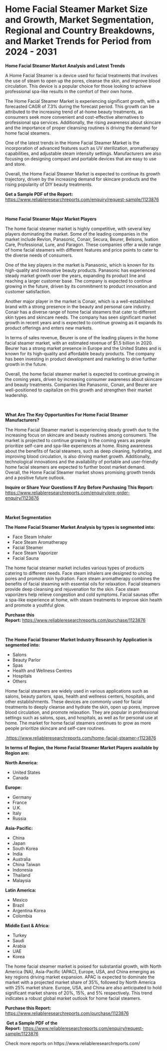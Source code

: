 <p><h1>Home Facial Steamer Market Size and Growth, Market Segmentation, Regional and Country Breakdowns, and Market Trends for Period from 2024 -  2031</h1></p><p><strong>Home Facial Steamer Market Analysis and Latest Trends</strong></p>
<p><p>A Home Facial Steamer is a device used for facial treatments that involves the use of steam to open up the pores, cleanse the skin, and improve blood circulation. This device is a popular choice for those looking to achieve professional spa-like results in the comfort of their own home.</p><p>The Home Facial Steamer Market is experiencing significant growth, with a forecasted CAGR of 7.3% during the forecast period. This growth can be attributed to the increasing trend of at-home beauty treatments, as consumers seek more convenient and cost-effective alternatives to professional spa services. Additionally, the rising awareness about skincare and the importance of proper cleansing routines is driving the demand for home facial steamers.</p><p>One of the latest trends in the Home Facial Steamer Market is the incorporation of advanced features such as UV sterilization, aromatherapy capabilities, and adjustable steam intensity settings. Manufacturers are also focusing on designing compact and portable devices that are easy to use and store.</p><p>Overall, the Home Facial Steamer Market is expected to continue its growth trajectory, driven by the increasing demand for skincare products and the rising popularity of DIY beauty treatments.</p></p>
<p><strong>Get a Sample PDF of the Report:&nbsp;</strong> <a href="https://www.reliableresearchreports.com/enquiry/request-sample/1123876">https://www.reliableresearchreports.com/enquiry/request-sample/1123876</a></p>
<p>&nbsp;</p>
<p><strong>Home Facial Steamer Major Market Players</strong></p>
<p><p>The home facial steamer market is highly competitive, with several key players dominating the market. Some of the leading companies in the market include Revlon, Panasonic, Conair, Secura, Beurer, Belsons, Ivation Care, Professional, Lure, and Paragon. These companies offer a wide range of home facial steamers with different features and price points to cater to the diverse needs of consumers.</p><p>One of the key players in the market is Panasonic, which is known for its high-quality and innovative beauty products. Panasonic has experienced steady market growth over the years, expanding its product line and reaching a larger customer base. The company is expected to continue growing in the future, driven by its commitment to product innovation and customer satisfaction.</p><p>Another major player in the market is Conair, which is a well-established brand with a strong presence in the beauty and personal care industry. Conair has a diverse range of home facial steamers that cater to different skin types and skincare needs. The company has seen significant market growth in recent years and is expected to continue growing as it expands its product offerings and enters new markets.</p><p>In terms of sales revenue, Beurer is one of the leading players in the home facial steamer market, with an estimated revenue of $1.5 billion in 2020. Beurer has a strong market presence in Europe and the United States and is known for its high-quality and affordable beauty products. The company has been investing in product development and marketing to drive further growth in the future.</p><p>Overall, the home facial steamer market is expected to continue growing in the coming years, driven by increasing consumer awareness about skincare and beauty treatments. Companies like Panasonic, Conair, and Beurer are well-positioned to capitalize on this growth and strengthen their market leadership.</p></p>
<p>&nbsp;</p>
<p><strong>What Are The Key Opportunities For Home Facial Steamer Manufacturers?</strong></p>
<p><p>The Home Facial Steamer market is experiencing steady growth due to the increasing focus on skincare and beauty routines among consumers. The market is projected to continue growing in the coming years as people prioritize self-care and spa-like experiences at home. Rising awareness about the benefits of facial steamers, such as deep cleaning, hydrating, and improving blood circulation, is also driving market growth. Additionally, technological innovations and the availability of portable and user-friendly home facial steamers are expected to further boost market demand. Overall, the Home Facial Steamer market shows promising growth trends and a positive future outlook.</p></p>
<p><strong>Inquire or Share Your Questions If Any Before Purchasing This Report:</strong> <a href="https://www.reliableresearchreports.com/enquiry/pre-order-enquiry/1123876">https://www.reliableresearchreports.com/enquiry/pre-order-enquiry/1123876</a></p>
<p>&nbsp;</p>
<p><strong>Market Segmentation</strong></p>
<p><strong>The Home Facial Steamer Market Analysis by types is segmented into:</strong></p>
<p><ul><li>Face Steam Inhaler</li><li>Face Steam Aromatherapy</li><li>Facial Steamer</li><li>Face Steam Vaporizer</li><li>Facial Sauna</li></ul></p>
<p><p>The home facial steamer market includes various types of products catering to different needs. Face steam inhalers are designed to unclog pores and promote skin hydration. Face steam aromatherapy combines the benefits of facial steaming with essential oils for relaxation. Facial steamers provide deep cleansing and rejuvenation for the skin. Face steam vaporizers help relieve congestion and cold symptoms. Facial saunas offer a spa-like experience at home, with steam treatments to improve skin health and promote a youthful glow.</p></p>
<p><strong>Purchase this Report:&nbsp;</strong><a href="https://www.reliableresearchreports.com/purchase/1123876">https://www.reliableresearchreports.com/purchase/1123876</a></p>
<p>&nbsp;</p>
<p><strong>The Home Facial Steamer Market Industry Research by Application is segmented into:</strong></p>
<p><ul><li>Salons</li><li>Beauty Parlor</li><li>Spas</li><li>Health and Wellness Centres</li><li>Hospitals</li><li>Others</li></ul></p>
<p><p>Home facial steamers are widely used in various applications such as salons, beauty parlors, spas, health and wellness centers, hospitals, and other establishments. These devices are commonly used for facial treatments to deeply cleanse and hydrate the skin, open up pores, improve blood circulation, and promote relaxation. They are popular in professional settings such as salons, spas, and hospitals, as well as for personal use at home. The market for home facial steamers continues to grow as more people prioritize skincare and self-care routines.</p></p>
<p><a href="https://www.reliableresearchreports.com/home-facial-steamer-r1123876">&nbsp;https://www.reliableresearchreports.com/home-facial-steamer-r1123876</a></p>
<p><strong>In terms of Region, the Home Facial Steamer Market Players available by Region are:</strong></p>
<p>
    <p> <strong> North America: </strong>
        <ul>
            <li>United States</li>
            <li>Canada</li>
        </ul>
        </p> 
    <p> <strong> Europe: </strong>
        <ul>
            <li>Germany</li>
            <li>France</li>
            <li>U.K.</li>
            <li>Italy</li>
            <li>Russia</li>
        </ul>
        </p> 
    <p> <strong> Asia-Pacific: </strong>
        <ul>
            <li>China</li>
            <li>Japan</li>
            <li>South Korea</li>
            <li>India</li>
            <li>Australia</li>
            <li>China Taiwan</li>
            <li>Indonesia</li>
            <li>Thailand</li>
            <li>Malaysia</li>
        </ul>
        </p> 
    <p> <strong> Latin America: </strong>
        <ul>
            <li>Mexico</li>
            <li>Brazil</li>
            <li>Argentina Korea</li>
            <li>Colombia</li>
        </ul>
        </p> 
    <p> <strong> Middle East & Africa: </strong>
        <ul>
            <li>Turkey</li>
            <li>Saudi</li>
            <li>Arabia</li>
            <li>UAE</li>
            <li>Korea</li>
        </ul>
    </p>
    </p>
<p><p>The home facial steamer market is poised for substantial growth, with North America (NA), Asia-Pacific (APAC), Europe, USA, and China emerging as key regions driving market expansion. APAC is expected to dominate the market with a projected market share of 35%, followed by North America with 25% market share. Europe, USA, and China are also anticipated to hold significant market shares of 20%, 15%, and 5% respectively. This trend indicates a robust global market outlook for home facial steamers.</p></p>
<p><strong>Purchase this Report: </strong><a href="https://www.reliableresearchreports.com/purchase/1123876">https://www.reliableresearchreports.com/purchase/1123876</a></p>
<p>&nbsp;<strong>Get a Sample PDF of the Report:&nbsp;&nbsp;</strong><a href="https://www.reliableresearchreports.com/enquiry/request-sample/1123876">https://www.reliableresearchreports.com/enquiry/request-sample/1123876</a></p>
<p><strong></strong></p>
<p>Check more reports on https://www.reliableresearchreports.com/</p>
